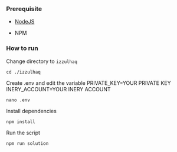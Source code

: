 ### Prerequisite

- [NodeJS](https://nodejs.org/en/)

- NPM



### How to run

Change directory to ```izzulhaq```

```shell
cd ./izzulhaq
```

Create .env and edit the variable
PRIVATE_KEY=YOUR PRIVATE KEY
INERY_ACCOUNT=YOUR INERY ACCOUNT

```shell
nano .env
```

Install dependencies

```shell
npm install
```

Run the script

```
npm run solution
```
